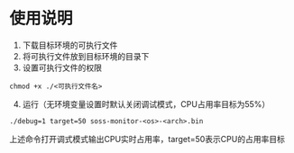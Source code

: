 # 使用说明
1. 下载目标环境的可执行文件
2. 将可执行文件放到目标环境的目录下
3. 设置可执行文件的权限
```shell
chmod +x ./<可执行文件名>
```
4. 运行（无环境变量设置时默认关闭调试模式，CPU占用率目标为55%）
```shell
./debug=1 target=50 soss-monitor-<os>-<arch>.bin
```
上述命令打开调式模式输出CPU实时占用率，target=50表示CPU的占用率目标

